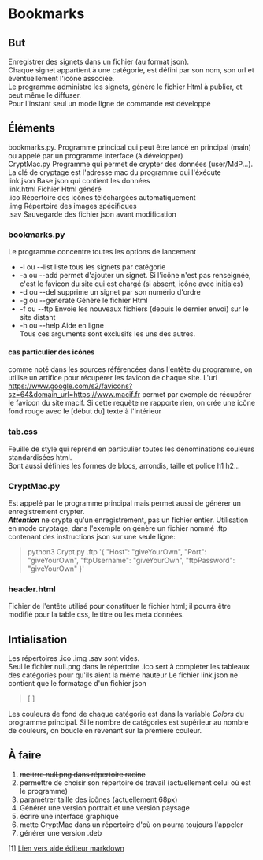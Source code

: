 # Bookmarks

## But
Enregistrer des signets dans un fichier (au format json).  
Chaque signet appartient à une catégorie, est défini par son nom, son url et éventuellement l'icône associée.  
Le programme administre les signets, génère le fichier Html à publier, et peut même le diffuser.  
Pour l'instant seul un mode ligne de commande est développé  

## Éléments
bookmarks.py. Programme principal qui peut être lancé en principal (main) ou appelé par un programme interface (à développer)   
CryptMac.py   Programme qui permet de crypter des données (user/MdP...). La clé de cryptage est l'adresse mac du programme qui l'éxécute  
link.json     Base json qui contient les données  
link.html     Fichier Html généré  
.ico          Répertoire des icônes téléchargées automatiquement  
.img          Répertoire des images spécifiques  
.sav          Sauvegarde des fichier json avant modification  

### bookmarks.py
Le programme concentre toutes les options de lancement
- -l ou --list  liste tous les signets par catégorie
- -a ou --add   permet d'ajouter un signet. Si l'icône n'est pas renseignée, c'est le favicon du site qui est chargé (si absent, icône avec initiales)
- -d ou --del   supprime un signet par son numério d'ordre
- -g ou --generate Génère le fichier Html
- -f ou --ftp   Envoie les nouveaux fichiers (depuis le dernier envoi) sur le site distant
- -h ou --help  Aide en ligne  
Tous ces arguments sont exclusifs les uns des autres.  
#### cas particulier des icônes
comme noté dans les sources référencées dans l'entète du programme, on utilise un artifice pour récupérer les favicon de chaque site. L'url https://www.google.com/s2/favicons?sz=64&domain_url=https://www.macif.fr permet par exemple de récupérer le favicon du site macif. Si cette requète ne rapporte rien, on crée une icône fond rouge avec le [début du] texte à l'intérieur


### tab.css
Feuille de style qui reprend en particulier toutes les dénominations couleurs standardisées html.  
Sont aussi définies les formes de blocs, arrondis, taille et police h1 h2...

### CryptMac.py
Est appelé par le programme principal mais permet aussi de générer un enregistrement crypter.  
***Attention*** ne crypte qu'un enregistrement, pas un fichier entier.
Utilisation en mode cryptage; dans l'exemple on génère un fichier nommé .ftp contenant des instructions json sur une seule ligne:  
> python3 Crypt.py .ftp '{ "Host": "giveYourOwn", "Port": "giveYourOwn", "ftpUsername": "giveYourOwn", "ftpPassword": "giveYourOwn" }'  

### header.html
Fichier de l'entête utilisé pour constituer le fichier html; il pourra être modifié pour la table css, le titre ou les meta données.

## Intialisation
Les répertoires .ico .img .sav sont vides.  
Seul le fichier null.png dans le répertoire .ico sert à compléter les tableaux des catégories pour qu'ils aient la même hauteur
Le fichier link.json ne contient que le formatage d'un fichier json  
> [ ]  

Les couleurs de fond de chaque catégorie est dans la variable *Colors* du programme principal. Si le nombre de catégories est supérieur au nombre de couleurs, on boucle en revenant sur la première couleur.  

## À faire
1. ~~mettrre null.png dans répertoire racine~~
2. permettre de choisir son répertoire de travail (actuellement celui où est le programme)
3. paramétrer taille des icônes (actuellement 68px)
4. Générer une version portrait et une version paysage
5. écrire une interface graphique
6. mette CryptMac dans un répertoire d'où on pourra toujours l'appeler
7. générer une version .deb


[1] [Lien vers aide éditeur markdown](https://docs.roadiz.io/fr/latest/user/write-in-markdown/)
